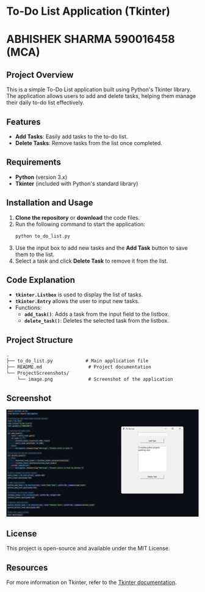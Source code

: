 
# To-Do List Application (Tkinter)
# ABHISHEK SHARMA 590016458 (MCA)
## Project Overview
This is a simple To-Do List application built using Python's Tkinter library. The application allows users to add and delete tasks, helping them manage their daily to-do list effectively.

## Features
- **Add Tasks**: Easily add tasks to the to-do list.
- **Delete Tasks**: Remove tasks from the list once completed.

## Requirements
- **Python** (version 3.x)
- **Tkinter** (included with Python's standard library)

## Installation and Usage
1. **Clone the repository** or **download** the code files.
2. Run the following command to start the application:
   ```bash
   python to_do_list.py
   ```
3. Use the input box to add new tasks and the **Add Task** button to save them to the list.
4. Select a task and click **Delete Task** to remove it from the list.

## Code Explanation
- **`tkinter.Listbox`** is used to display the list of tasks.
- **`tkinter.Entry`** allows the user to input new tasks.
- Functions:
  - **`add_task()`**: Adds a task from the input field to the listbox.
  - **`delete_task()`**: Deletes the selected task from the listbox.

## Project Structure
```
.
├── to_do_list.py            # Main application file
├── README.md                 # Project documentation
└── ProjectScreenshots/
    └── image.png             # Screenshot of the application
```

## Screenshot
![To-Do List Application](ProjectScreenshots/image.png)

## License
This project is open-source and available under the MIT License.

## Resources
For more information on Tkinter, refer to the [Tkinter documentation](https://docs.python.org/3/library/tkinter.html).
